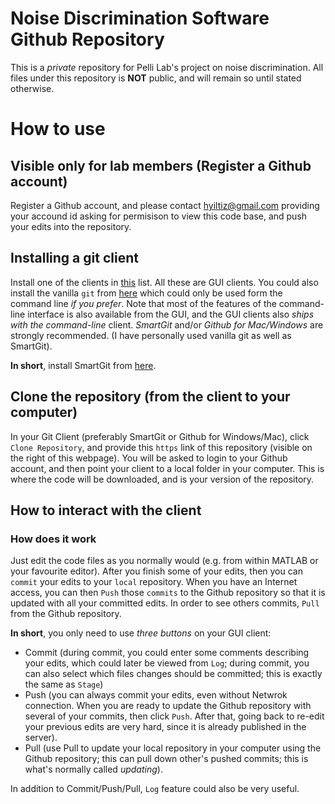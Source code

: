 # Noise Discrimination Software Github Repository

This is a *private* repository for Pelli Lab's project on noise discrimination. All files under this repository is **NOT** public, and will remain so until stated otherwise. 

# How to use

## Visible only for lab members (Register a Github account)

Register a Github account, and please contact hyiltiz@gmail.com providing your accound id asking for permisison to view this code base, and push your edits into the repository.

## Installing a git client

Install one of the clients in [this](http://git-scm.com/downloads/guis) list. All these are GUI clients. You could also install the vanilla `git` from [here](http://git-scm.com/downloads) which could only be used form the command line *if you prefer*. Note that most of the features of the command-line interface is also available from the GUI, and the GUI clients also *ships with the command-line* client. *SmartGit* and/or *Github for Mac/Windows* are strongly recommended. (I have personally used vanilla git as well as SmartGit). 

**In short**, install SmartGit from [here](http://www.syntevo.com/smartgit/).

## Clone the repository (from the client to your computer)

In your Git Client (preferably SmartGit or Github for Windows/Mac), click `Clone Repository`, and provide this `https` [](https://github.com/hyiltiz/NoiseDiscrimination.git) link of this repository (visible on the right of this webpage). You will be asked to login to your Github account, and then point your client to a local folder in your computer. This is where the code will be downloaded, and is your version of the repository.

## How to interact with the client

### How does it work

Just edit the code files as you normally would (e.g. from within MATLAB or your favourite editor). After you finish some of your edits, then you can `commit` your edits to your `local` repository. When you have an Internet access, you can then `Push` those `commits` to the Github repository so that it is updated with all your committed edits. In order to see others commits, `Pull` from the Github repository. 

**In short**, you only need to use *three buttons* on your GUI client:
 - Commit (during commit, you could enter some comments describing your edits, which could later be viewed from `Log`; during commit, you can also select which files changes should be committed; this is exactly the same as `Stage`)
 - Push (you can always commit your edits, even without Netwrok connection. When you are ready to update the Github repository with several of your commits, then click `Push`. After that, going back to re-edit your previous edits are very hard, since it is already published in the server).
 - Pull (use Pull to update your local repository in your computer using the Github repository; this can pull down other's pushed commits; this is what's normally called *updating*).

In addition to Commit/Push/Pull, `Log` feature could also be very useful.

